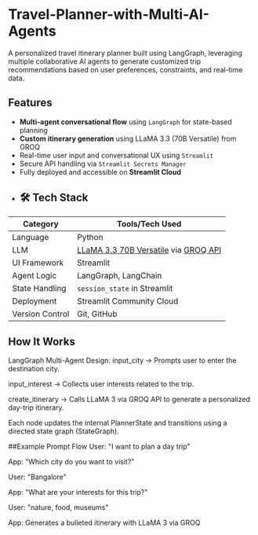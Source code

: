 # Travel-Planner-with-Multi-AI-Agents
A personalized travel itinerary planner built using LangGraph, leveraging multiple collaborative AI agents to generate customized trip recommendations based on user preferences, constraints, and real-time data.
##  Features

-  **Multi-agent conversational flow** using `LangGraph` for state-based planning
-  **Custom itinerary generation** using LLaMA 3.3 (70B Versatile) from GROQ
-  Real-time user input and conversational UX using `Streamlit`
-  Secure API handling via `Streamlit Secrets Manager`
-  Fully deployed and accessible on **Streamlit Cloud**
-  ## 🛠 Tech Stack

| Category        | Tools/Tech Used                     |
|----------------|-------------------------------------|
| Language        | Python                              |
| LLM             | [LLaMA 3.3 70B Versatile](https://groq.com/) via [GROQ API](https://console.groq.com/) |
| UI Framework    | Streamlit                           |
| Agent Logic     | LangGraph, LangChain                |
| State Handling  | `session_state` in Streamlit        |
| Deployment      | Streamlit Community Cloud           |
| Version Control | Git, GitHub                         |






## How It Works
LangGraph Multi-Agent Design:
input_city → Prompts user to enter the destination city.

input_interest → Collects user interests related to the trip.

create_itinerary → Calls LLaMA 3 via GROQ API to generate a personalized day-trip itinerary.

Each node updates the internal PlannerState and transitions using a directed state graph (StateGraph).



##Example Prompt Flow
User: "I want to plan a day trip"

App: "Which city do you want to visit?"

User: "Bangalore"

App: "What are your interests for this trip?"

User: "nature, food, museums"

App:  Generates a bulleted itinerary with LLaMA 3 via GROQ



